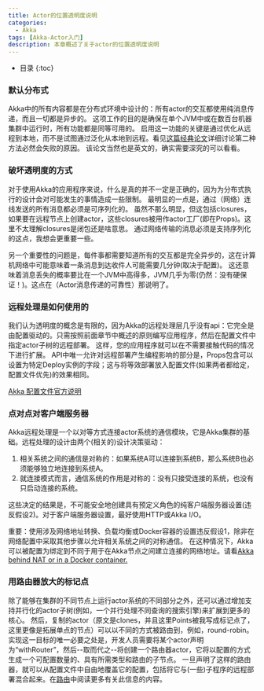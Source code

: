 ```yaml
---
title: Actor的位置透明度说明
categories:
  - Akka
tags: [Akka-Actor入门]
description: 本章概述了关于actor的位置透明度说明
---
```


* 目录
{:toc}

### 默认分布式

Akka中的所有内容都是在分布式环境中设计的：所有actor的交互都使用纯消息传递，而且一切都是异步的。
这项工作的目的是确保在单个JVM中或在数百台机器集群中运行时，所有功能都是同等可用的。
启用这一功能的关键是通过优化从远程到本地，而不是试图通过泛化从本地到远程。看见[这篇经典论文](https://doc.akka.io/docs/misc/smli_tr-94-29.pdf)详细讨论第二种方法必然会失败的原因。
该论文当然也是英文的，确实需要深究的可以看看。

### 破坏透明度的方式

对于使用Akka的应用程序来说，什么是真的并不一定是正确的，因为为分布式执行的设计会对可能发生的事情造成一些限制。
最明显的一点是，通过（网络）连线发送的所有消息都必须是可序列化的。
虽然不那么明显，但这包括closures，如果要在远程节点上创建actor，这些closures被用作actor工厂(即在Props)。这里不太理解closures是闭包还是啥意思。
通过网络传输的消息必须是支持序列化的这点，我想会更重要一些。

另一个重要性的问题是，每件事都需要知道所有的交互都是完全异步的，这在计算机网络中可能意味着一条消息到达收件人可能需要几分钟(取决于配置)。
这还意味着消息丢失的概率要比在一个JVM中高得多，JVM几乎为零(仍然：没有硬保证！)。这点在（Actor消息传递的可靠性）那说明了。

### 远程处理是如何使用的

我们认为透明度的概念是有限的，因为Akka的远程处理层几乎没有api：它完全是由配置驱动的。只需按照前面章节中概述的原则编写应用程序，然后在配置文件中指定actor子树的远程部署。
这样，您的应用程序就可以在不需要接触代码的情况下进行扩展。
API中唯一允许对远程部署产生编程影响的部分是，Props包含可以设置为特定Deploy实例的字段；这与将等效部署放入配置文件(如果两者都给定，配置文件优先)的效果相同。

[Akka 配置文件官方说明](https://doc.akka.io/docs/akka/current/general/configuration.html)

### 点对点对客户端服务器
    
Akka远程处理是一个以对等方式连接actor系统的通信模块，它是Akka集群的基础。远程处理的设计由两个(相关的)设计决策驱动：

1. 相关系统之间的通信是对称的：如果系统A可以连接到系统B，那么系统B也必须能够独立地连接到系统A。
2. 就连接模式而言，通信系统的作用是对称的：没有只接受连接的系统，也没有只启动连接的系统。

这些决定的结果是，不可能安全地创建具有预定义角色的纯客户端服务器设置(违反假设2)。对于客户端服务器设置，最好使用HTTP或Akka I/O。

重要：使用涉及网络地址转换、负载均衡或Docker容器的设置违反假设1，除非在网络配置中采取其他步骤以允许相关系统之间的对称通信。
在这种情况下，Akka可以被配置为绑定到不同于用于在Akka节点之间建立连接的网络地址。请看[Akka behind NAT or in a Docker container.](https://doc.akka.io/docs/akka/current/remoting.html#remote-configuration-nat)

### 用路由器放大的标记点
    
除了能够在集群的不同节点上运行actor系统的不同部分之外，还可以通过增加支持并行化的actor子树(例如，一个并行处理不同查询的搜索引擎)来扩展到更多的核心。
然后，复制的actor（原文是clones，并且这里Points被我写成标记点了，这里更像是拓展单点的节点）可以以不同的方式被路由到，例如，round-robin。
实现这一目标的唯一必要之处是，开发人员需要将某个actor声明为“withRouter”，然后--取而代之--将创建一个路由器actor，它将以配置的方式生成一个可配置数量的、具有所需类型和路由的子节点。
一旦声明了这样的路由器，就可以从配置文件中自由地覆盖它的配置，包括将它与(一些)子程序的远程部署混合起来。在[路由](https://doc.akka.io/docs/akka/current/routing.html)中阅读更多有关此信息的内容。